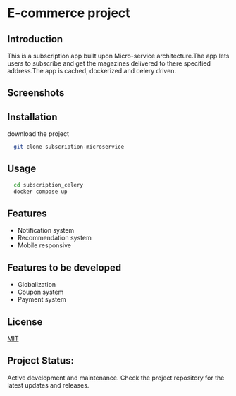 

# E-commerce project
## Introduction
This is a subscription app built upon Micro-service architecture.The app lets users to subscribe and get the magazines delivered to there specified address.The app is cached, dockerized and celery driven.



## Screenshots



## Installation

download the project

```bash
  git clone subscription-microservice

```    
## Usage
```bash
  cd subscription_celery
  docker compose up

```


## Features

- Notification system
- Recommendation system
- Mobile responsive


## Features to be developed

- Globalization
- Coupon system
- Payment system


## License

[MIT](https://choosealicense.com/licenses/mit/)

## Project Status:
Active development and maintenance. Check the project repository for the latest updates and releases.
